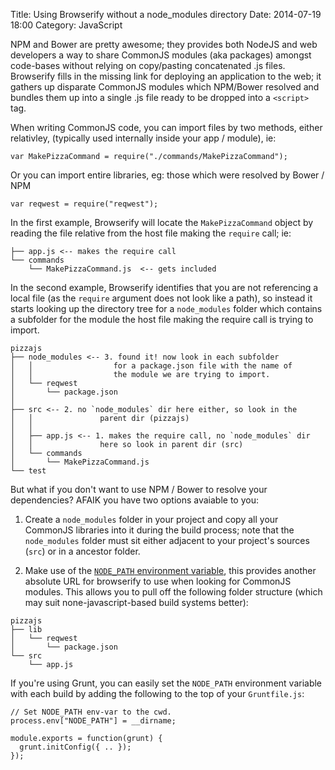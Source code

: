 Title: Using Browserify without a node_modules directory
Date: 2014-07-19 18:00
Category: JavaScript

NPM and Bower are pretty awesome; they provides both NodeJS and web developers a way to share CommonJS modules (aka packages) amongst code-bases without relying on copy/pasting concatenated .js files.  Browserify fills in the missing link for deploying an application to the web; it gathers up disparate CommonJS modules which NPM/Bower resolved and bundles them up into a single .js file ready to be dropped into a `<script>` tag.

When writing CommonJS code, you can import files by two methods, either relativley, (typically used internally inside your app / module), ie:

```
var MakePizzaCommand = require("./commands/MakePizzaCommand");
```

Or you can import entire libraries, eg: those which were resolved by Bower / NPM

```
var reqwest = require("reqwest");
```

In the first example, Browserify will locate the `MakePizzaCommand` object by reading the file relative from the host file making the `require` call; ie:

```
├── app.js <-- makes the require call
└── commands
    └── MakePizzaCommand.js  <-- gets included
```

In the second example, Browserify identifies that you are not referencing a local file (as the `require` argument does not look like a path), so instead it starts looking up the directory tree for a `node_modules` folder which contains a subfolder for the module the host file making the require call is trying to import.

```
pizzajs
├── node_modules <-- 3. found it! now look in each subfolder
│   │                  for a package.json file with the name of
│   │                  the module we are trying to import.
│   └── reqwest
│       └── package.json
│
├── src <-- 2. no `node_modules` dir here either, so look in the
│   │               parent dir (pizzajs)
│   │
│   ├── app.js <-- 1. makes the require call, no `node_modules` dir
│   │               here so look in parent dir (src)
│   └── commands
│       └── MakePizzaCommand.js
└── test
```

But what if you don't want to use NPM / Bower to resolve your dependencies?  AFAIK you have two options avaiable to you:

1. Create a `node_modules` folder in your project and copy all your CommonJS libraries into it during the build process; note that the `node_modules` folder must sit either adjacent to your project's sources (`src`) or in a ancestor folder.

2. Make use of the [`NODE_PATH` environment variable](http://nodejs.org/api/modules.html), this provides another absolute URL for browserify to use when looking for CommonJS modules.  This allows you to pull off the following folder structure (which may suit none-javascript-based build systems better):

```
pizzajs
├── lib
│   └── reqwest
│       └── package.json
└── src
    └── app.js
```

If you're using Grunt, you can easily set the `NODE_PATH` environment variable with each build by adding the following to the top of your `Gruntfile.js`:

```
// Set NODE_PATH env-var to the cwd.
process.env["NODE_PATH"] = __dirname;

module.exports = function(grunt) {
  grunt.initConfig({ .. });
});
```